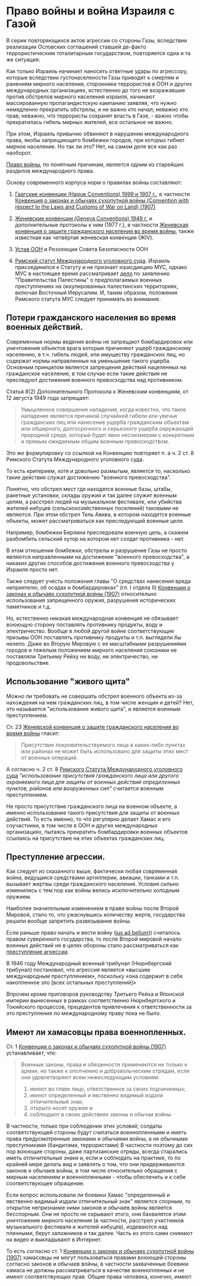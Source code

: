 # Право войны и война Израиля с Газой 

В серии повторяющихся актов агрессии со стороны Газы, вследствии реализации Ословских соглашений ставшей де-факто террористическим тоталитарным государством, повторяется одна и та же ситуация: 

Как только Израиль начинает наносить ответные удары по агрессору, которые вследствии густонаселености Газы приводят к смертям и ранениям мирного населения, сторонники террористов в ООН и других международных организациях, естественно до того не возражавшие против обстрелов мирного населения израиля, начинают массированную пропагандистскую кампанию заявляя, что нужно немедленно прекратить обстрелы, и не важно кто начал; неважно кто прав; неважно, что террористы сохранят власть в Газе, - важно чтобы прекратилась гибель мирных жителей, все остальное не важно. 

При этом, Израиль привычно обвиняют в нарушении международного права, якобы запрещающего бомбежки городов, при которых гибнет мирное население. Но так ли это? Нет, на самом деле все как раз наоборот. 

[Право войны](https://ru.wikipedia.org/wiki/%D0%9C%D0%B5%D0%B6%D0%B4%D1%83%D0%BD%D0%B0%D1%80%D0%BE%D0%B4%D0%BD%D0%BE%D0%B5_%D0%B3%D1%83%D0%BC%D0%B0%D0%BD%D0%B8%D1%82%D0%B0%D1%80%D0%BD%D0%BE%D0%B5_%D0%BF%D1%80%D0%B0%D0%B2%D0%BE), по понятным причинам, является одним из старейших разделов международного права. 

Основу современного корпуса норм о правилах войны составляют: 

1) [Гаагские конвенции (Hague Conventions) 1999 и 1907 г.](https://ru.wikipedia.org/wiki/%D0%93%D0%B0%D0%B0%D0%B3%D1%81%D0%BA%D0%B8%D0%B5_%D0%BA%D0%BE%D0%BD%D0%B2%D0%B5%D0%BD%D1%86%D0%B8%D0%B8_%D0%B8_%D0%B4%D0%B5%D0%BA%D0%BB%D0%B0%D1%80%D0%B0%D1%86%D0%B8%D0%B8_(1899_%D0%B8_1907)), в частности [Конвенция о законах и обычаях сухопутной войны (Convention with respect to the Laws and Customs of War on Land) (1907)]()

2) [Женевские конвенции (Geneva Conventions) 1949 г.](https://ru.wikipedia.org/wiki/%D0%96%D0%B5%D0%BD%D0%B5%D0%B2%D1%81%D0%BA%D0%B8%D0%B5_%D0%BA%D0%BE%D0%BD%D0%B2%D0%B5%D0%BD%D1%86%D0%B8%D0%B8) и дополнительные протоколы к ним (1977 г.), в частности [Женевская конвенция о защите гражданского населения во время войны](https://ru.wikisource.org/wiki/%D0%96%D0%B5%D0%BD%D0%B5%D0%B2%D1%81%D0%BA%D0%B0%D1%8F_%D0%BA%D0%BE%D0%BD%D0%B2%D0%B5%D0%BD%D1%86%D0%B8%D1%8F_%D0%BE_%D0%B7%D0%B0%D1%89%D0%B8%D1%82%D0%B5_%D0%B3%D1%80%D0%B0%D0%B6%D0%B4%D0%B0%D0%BD%D1%81%D0%BA%D0%BE%D0%B3%D0%BE_%D0%BD%D0%B0%D1%81%D0%B5%D0%BB%D0%B5%D0%BD%D0%B8%D1%8F_%D0%B2%D0%BE_%D0%B2%D1%80%D0%B5%D0%BC%D1%8F_%D0%B2%D0%BE%D0%B9%D0%BD%D1%8B), также известная как четвёртая женевская конвенция (ЖIV).

3) [Устав ООН](https://www.un.org/ru/about-us/un-charter) и Резолюции Совета Безопасности ООН 

4) [Римский статут Международного уголовного суда](https://ips.ligazakon.net/document/MU98119). Израиль присоединился к Статуту и не признает юрисдикцию МУС, однако МУС в настоящее время рассматривает [дело](https://www.icc-cpi.int/palestine) по заявлению "Правительства Палестины" о предполагаемых военных преступлениях на оккупированных палестинских территориях, включая Восточный Иерусалим. И, таким образом, положения Римского статута МУС следует принимать во внимание. 

## Потери гражданского населения во время военных действий.

Современные нормы ведения войны не запрещают бомбардировок или уничтожения объектов врага которые причиняют ущерб гражданскому населению, в т.ч. гибель людей, или имуществу гражданских лиц, но содержат нормы направленные на уменьшение такого ущерба. Основным принципом является запрещения действий нацеленных на гражданское население, в том случае если такие действия не преследуют достижения военного превосходства над противником. 

Статья 8(2) Дополнительного Протокола к Женевским конвенциям, от 12 августа 1949 года запрещает: 

> Умышленное совершение нападения, когда известно, что такое нападение является причиной случайной гибели или увечья гражданских лиц или нанесение ущерба гражданским объектам или обширного, долгосрочного и серьезного ущерба окружающей природной среде, который будет явно несоизмерим с конкретным и прямым ожидаемым общим военным превосходством. 

Это же формулировку со ссылкой на Конвенцию повторяет п. а ч. 2 ст. 8 Римского Статута Международного уголовного суда. 

То есть критерием, хотя и довольно размытым, является то, насколько такие действия служат достижению "военного превосходства".

Понятно, что обстрел мест где находятся военные базы, штабы, ракетные установки, склады оружия и так далее служит военным целям, а расстрел людей на музыкальном фестивале, или убийства жителей кибуцев (сельскохозяйственных поселений) таковыми не являются. При этом обстрел Тель Авива, в котором находятся военные объекты, может рассматриваться как преследующий военные цели. 

Например, бомбежки Берлина преследовали военную цель, а скажем разбомбить сельский хутор на котором нет солдат противника - нет. 

В этом отношении бомбежки, обстрелы и разрушение Газы не просто являются направленными на достижение "военного превосходства", а никаких других способов достижения военного превосходства у Израиля просто нет. 

Также следует учесть положения главы "О средствах нанесения вреда неприятелю, об осадах и бомбардировках" (гл. I отдела II) [Конвенции о законах и обычаях сухопутной войны (1907)](https://ru.wikisource.org/wiki/%D0%9A%D0%BE%D0%BD%D0%B2%D0%B5%D0%BD%D1%86%D0%B8%D1%8F_%D0%BE_%D0%B7%D0%B0%D0%BA%D0%BE%D0%BD%D0%B0%D1%85_%D0%B8_%D0%BE%D0%B1%D1%8B%D1%87%D0%B0%D1%8F%D1%85_%D1%81%D1%83%D1%85%D0%BE%D0%BF%D1%83%D1%82%D0%BD%D0%BE%D0%B9_%D0%B2%D0%BE%D0%B9%D0%BD%D1%8B_(1907)) относительно использования запрещенного оружия, разрушения исторических памятников и т.д. 

Но, естественно никакая международная конвенция не обязывает воюющую сторону поставлять противнику продукты, воду и электричество. Вообще в любой другой войне соответствующие призывы ООН поставлять противнику продукты и т.п. выглядели бы нелепо. Даже во Вторую Мировую с ее масштабными разрушениями городов и тяжелым положением мирного населения союзники не поставляли Третьему Рейху ни воду, ни электричество, ни продовольствие. 

## Использование "живого щита"

Можно ли требовать не совершать обстрел военного объекта из-за нахождения на нем гражданских лиц, в том числе женщин и детей? Нет, это называется "использование живого щита", и является военным преступлением. 

Ст. 23 [Женевской конвенция о защите гражданского населения во время войны](https://ru.wikisource.org/wiki/%D0%96%D0%B5%D0%BD%D0%B5%D0%B2%D1%81%D0%BA%D0%B0%D1%8F_%D0%BA%D0%BE%D0%BD%D0%B2%D0%B5%D0%BD%D1%86%D0%B8%D1%8F_%D0%BE_%D0%B7%D0%B0%D1%89%D0%B8%D1%82%D0%B5_%D0%B3%D1%80%D0%B0%D0%B6%D0%B4%D0%B0%D0%BD%D1%81%D0%BA%D0%BE%D0%B3%D0%BE_%D0%BD%D0%B0%D1%81%D0%B5%D0%BB%D0%B5%D0%BD%D0%B8%D1%8F_%D0%B2%D0%BE_%D0%B2%D1%80%D0%B5%D0%BC%D1%8F_%D0%B2%D0%BE%D0%B9%D0%BD%D1%8B) гласит: 

> Присутствие покровительствуемого лица в каких-либо пунктах или районах не может быть использовано для защиты этих мест от военных операций. 

А согласно ч. 2 ст. 8 [Римского Статута Международного уголовного суда](https://ips.ligazakon.net/document/MU98119) *"использование присутствия гражданского лица или другого охраняемого лица для защиты от военных действий определенных пунктов, районов или вооруженных сил"* считается военным преступлением. 

Не просто присутствие гражданского лица на военном объекте, а именно использование такого присутствия для защиты от военных действий. То есть именно, то что регулярно делает Хамас и его соучастники, в том числе в ООН и других международных организациях, пытаясь прекратить бомбардировки военных объектов ссылаясь на присутствие на этих объектах гражданских лиц. 

## Преступление агрессии. 

Как следует из сказанного выше, фактически любая современная война, ведущаяся средствами артиллерии, авиации, танками и т.п. вызывает жертвы среди гражданского населения. Условия сильно изменились с тем пор как войны велись исключительно холодным оружием. 

Наиболее значительным изменением в праве войны после Второй Мировой, стало то, что ужаснувшись количеству жертв, государства решили вообще запретить развязывание войны. 

Если раньше право начать и вести войну ([jus ad bellum)](https://ru.wikipedia.org/wiki/%D0%9F%D1%80%D0%B0%D0%B2%D0%BE_%D0%B2%D0%BE%D0%B9%D0%BD%D1%8B)) считалось правом суверенного государства, то после Второй мировой начало военных действий не в целях обороны стало рассматриваться как [преступление агрессии](https://www.un.org/ru/documents/decl_conv/conventions/aggression.shtml). 

В 1946 году Международный военный трибунал (Нюрнбергский трибунал) постановил, что агрессия является «высшим международным преступлением», поскольку «она содержит в себе накопленное зло [всех остальных преступлений]»

Впрочем кроме приговоров руководству Третьего Рейха и Японской империи вынесенных в рамках соответственно Нюрнбергского и Токийского процессов, прецедентов привлечения к ответственности за это преступление по международному праву пока не было. 

## Имеют ли хамасовцы права военнопленных. 

Ст. 1 [Конвенции о законах и обычаях сухопутной войны (1907)](https://ru.wikisource.org/wiki/%D0%9A%D0%BE%D0%BD%D0%B2%D0%B5%D0%BD%D1%86%D0%B8%D1%8F_%D0%BE_%D0%B7%D0%B0%D0%BA%D0%BE%D0%BD%D0%B0%D1%85_%D0%B8_%D0%BE%D0%B1%D1%8B%D1%87%D0%B0%D1%8F%D1%85_%D1%81%D1%83%D1%85%D0%BE%D0%BF%D1%83%D1%82%D0%BD%D0%BE%D0%B9_%D0%B2%D0%BE%D0%B9%D0%BD%D1%8B_(1907)) устанавливает, что: 

> Военные законы, права и обязанности применяются не только к армии, но также к ополчению и добровольческим отрядам, если они удовлетворяют всем нижеследующим условиям:
> 1) имеют во главе лицо, ответственное за своих подчиненных;
> 2) имеют определенный и явственно видимый издали отличительный знак;
> 3) открыто носят оружие и
> 4) соблюдают в своих действиях законы и обычаи войны 

В частности, только при соблюдении этих условий, солдаты соответствующей стороны будут считаться военнопленными и иметь права предусмотренные законами и обычаями войны, а не обычными преступниками (бандитами, террористами) В частности поэтому до сих пор воюющие стороны, даже партизанские отряды, всегда старались иметь отличительные знаки и, если и соблюдать на практике, то по крайней мере делать вид и заявлять о том, что они придерживаются законов и обычаев войны, в том числе относительно обращения с мирным населением и военнопленными - чтобы обеспечить и к себе соответствующее обращение. 

Если вопрос использовали ли боевики Хамас "определенный и явственно видимый издали отличительный знак" является спорным, то открытое непризнание ними законов и обычаев войны является бесспорным. Они не просто не скрывают этого, они бахвалятся этим: уничтожение мирного населения (в частности, расстрел участников музыкального фестиваля и жителей кибуцев), издеваются над пленными, берут заложников и так далее. Часть из этого сами снимают на видео и выкладывают в Интернет. 

То есть согласно ст. 1 [Конвенции о законах и обычаях сухопутной войны (1907)](https://ru.wikisource.org/wiki/%D0%9A%D0%BE%D0%BD%D0%B2%D0%B5%D0%BD%D1%86%D0%B8%D1%8F_%D0%BE_%D0%B7%D0%B0%D0%BA%D0%BE%D0%BD%D0%B0%D1%85_%D0%B8_%D0%BE%D0%B1%D1%8B%D1%87%D0%B0%D1%8F%D1%85_%D1%81%D1%83%D1%85%D0%BE%D0%BF%D1%83%D1%82%D0%BD%D0%BE%D0%B9_%D0%B2%D0%BE%D0%B9%D0%BD%D1%8B_(1907)) хамасовцы не могут пользоваться правами воюющей стороны согласно законов и обычаев войны, в частности захваченные боевики хамаса не должны рассматриваться в качестве военнопленных и не имеют соответствующих прав. Общие права человека, конечно, имеют. 
